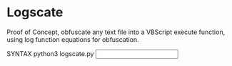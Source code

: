 # Logscate
Proof of Concept, obfuscate any text file into a VBScript execute function, using log function equations for obfuscation.

SYNTAX
python3 logscate.py <input file> <output file>
